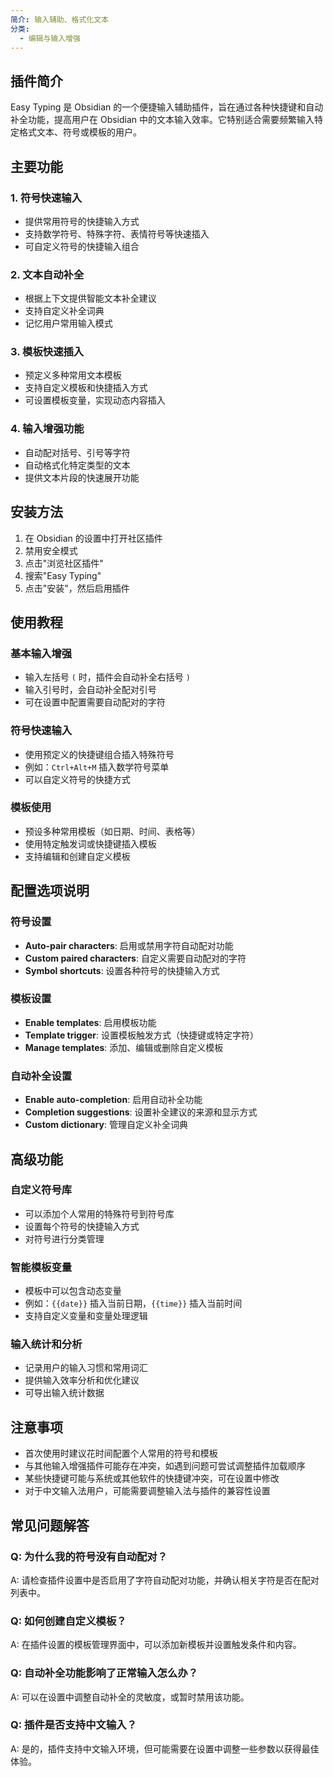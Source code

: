 ```yaml
---
简介: 输入辅助、格式化文本
分类:
  - 编辑与输入增强
---
```



## 插件简介
Easy Typing 是 Obsidian 的一个便捷输入辅助插件，旨在通过各种快捷键和自动补全功能，提高用户在 Obsidian 中的文本输入效率。它特别适合需要频繁输入特定格式文本、符号或模板的用户。

## 主要功能

### 1. 符号快速输入
- 提供常用符号的快捷输入方式
- 支持数学符号、特殊字符、表情符号等快速插入
- 可自定义符号的快捷输入组合

### 2. 文本自动补全
- 根据上下文提供智能文本补全建议
- 支持自定义补全词典
- 记忆用户常用输入模式

### 3. 模板快速插入
- 预定义多种常用文本模板
- 支持自定义模板和快捷插入方式
- 可设置模板变量，实现动态内容插入

### 4. 输入增强功能
- 自动配对括号、引号等字符
- 自动格式化特定类型的文本
- 提供文本片段的快速展开功能

## 安装方法
1. 在 Obsidian 的设置中打开社区插件
2. 禁用安全模式
3. 点击"浏览社区插件"
4. 搜索"Easy Typing"
5. 点击"安装"，然后启用插件

## 使用教程

### 基本输入增强
- 输入左括号 `(` 时，插件会自动补全右括号 `)`
- 输入引号时，会自动补全配对引号
- 可在设置中配置需要自动配对的字符

### 符号快速输入
- 使用预定义的快捷键组合插入特殊符号
- 例如：`Ctrl+Alt+M` 插入数学符号菜单
- 可以自定义符号的快捷方式

### 模板使用
- 预设多种常用模板（如日期、时间、表格等）
- 使用特定触发词或快捷键插入模板
- 支持编辑和创建自定义模板

## 配置选项说明

### 符号设置
- **Auto-pair characters**: 启用或禁用字符自动配对功能
- **Custom paired characters**: 自定义需要自动配对的字符
- **Symbol shortcuts**: 设置各种符号的快捷输入方式

### 模板设置
- **Enable templates**: 启用模板功能
- **Template trigger**: 设置模板触发方式（快捷键或特定字符）
- **Manage templates**: 添加、编辑或删除自定义模板

### 自动补全设置
- **Enable auto-completion**: 启用自动补全功能
- **Completion suggestions**: 设置补全建议的来源和显示方式
- **Custom dictionary**: 管理自定义补全词典

## 高级功能

### 自定义符号库
- 可以添加个人常用的特殊符号到符号库
- 设置每个符号的快捷输入方式
- 对符号进行分类管理

### 智能模板变量
- 模板中可以包含动态变量
- 例如：`{{date}}` 插入当前日期，`{{time}}` 插入当前时间
- 支持自定义变量和变量处理逻辑

### 输入统计和分析
- 记录用户的输入习惯和常用词汇
- 提供输入效率分析和优化建议
- 可导出输入统计数据

## 注意事项
- 首次使用时建议花时间配置个人常用的符号和模板
- 与其他输入增强插件可能存在冲突，如遇到问题可尝试调整插件加载顺序
- 某些快捷键可能与系统或其他软件的快捷键冲突，可在设置中修改
- 对于中文输入法用户，可能需要调整输入法与插件的兼容性设置

## 常见问题解答

### Q: 为什么我的符号没有自动配对？
A: 请检查插件设置中是否启用了字符自动配对功能，并确认相关字符是否在配对列表中。

### Q: 如何创建自定义模板？
A: 在插件设置的模板管理界面中，可以添加新模板并设置触发条件和内容。

### Q: 自动补全功能影响了正常输入怎么办？
A: 可以在设置中调整自动补全的灵敏度，或暂时禁用该功能。

### Q: 插件是否支持中文输入？
A: 是的，插件支持中文输入环境，但可能需要在设置中调整一些参数以获得最佳体验。
